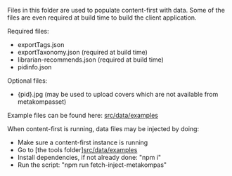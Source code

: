 Files in this folder are used to populate content-first with data. Some of the files are even required at build time to build the client application.

Required files:

- exportTags.json
- exportTaxonomy.json (required at build time)
- librarian-recommends.json (required at build time)
- pidinfo.json

Optional files:

- {pid}.jpg (may be used to upload covers which are not available from metakompasset)

Example files can be found here: [src/data/examples](https://github.com/DBCDK/content-first/tree/refactor-data-folder/src/data/examples)

When content-first is running, data files may be injected by doing:

- Make sure a content-first instance is running
- Go to [the tools folder][src/data/examples](https://github.com/DBCDK/content-first/tree/refactor-data-folder/tools)
- Install dependencies, if not already done: "npm i"
- Run the script: "npm run fetch-inject-metakompas"
